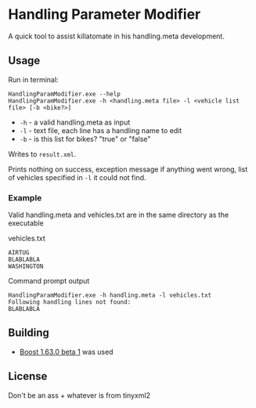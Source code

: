 Handling Parameter Modifier
=========================
A quick tool to assist killatomate in his handling.meta development.

## Usage
Run in terminal:
```
HandlingParamModifier.exe --help
HandlingParamModifier.exe -h <handling.meta file> -l <vehicle list file> [-b <bike?>]
```

* ```-h``` - a valid handling.meta as  input
* ```-l``` - text file, each line has a handling name to edit
* ```-b``` - is this list for bikes? "true" or "false"

Writes to ```result.xml```.

Prints nothing on success, exception message if anything went wrong,
list of vehicles specified in ```-l``` it could not find.

### Example
Valid handling.meta and vehicles.txt are in the same directory as the executable

vehicles.txt
```
AIRTUG
BLABLABLA
WASHINGTON
```

Command prompt output
```
HandlingParamModifier.exe -h handling.meta -l vehicles.txt
Following handling lines not found:
BLABLABLA

```


## Building

* [Boost 1.63.0 beta 1](http://www.boost.org/users/history/version_1_63_0.html) was used

## License

Don't be an ass + whatever is from tinyxml2

